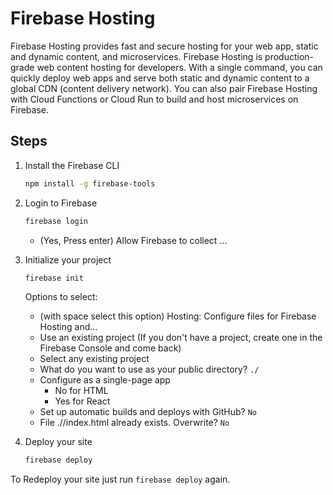 # Firebase Hosting

Firebase Hosting provides fast and secure hosting for your web app, static and dynamic content, and microservices. Firebase Hosting is production-grade web content hosting for developers. With a single command, you can quickly deploy web apps and serve both static and dynamic content to a global CDN (content delivery network). You can also pair Firebase Hosting with Cloud Functions or Cloud Run to build and host microservices on Firebase.

## Steps

1. Install the Firebase CLI

   ```bash
   npm install -g firebase-tools
   ```

1. Login to Firebase

   ```bash
   firebase login
   ```

   - (Yes, Press enter) Allow Firebase to collect ...

1. Initialize your project

   ```bash
   firebase init
   ```

   Options to select:

   - (with space select this option) Hosting: Configure files for Firebase Hosting and...
   - Use an existing project (If you don't have a project, create one in the Firebase Console and come back)
   - Select any existing project
   - What do you want to use as your public directory? `./`
   - Configure as a single-page app
     - No for HTML
     - Yes for React
   - Set up automatic builds and deploys with GitHub? `No`
   - File .//index.html already exists. Overwrite? `No`

2. Deploy your site

   ```bash
   firebase deploy
   ```

To Redeploy your site just run `firebase deploy` again.
